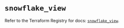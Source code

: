 # `snowflake_view`

Refer to the Terraform Registry for docs: [`snowflake_view`](https://registry.terraform.io/providers/snowflakedb/snowflake/2.3.0/docs/resources/view).
